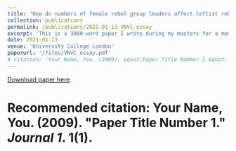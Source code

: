 ```yaml
---
title: "How do numbers of female rebel group leaders affect leftist rebel groups’ use of one-sided violence in civil wars?"
collection: publications
permalink: /publications/2021-01-13_VNVC_essay
excerpt: 'This is a 3000-word paper I wrote during my masters for a module on Violent and Non-Violent Conflict. The guiding question was: how does ideology affect violence in civil wars?'
date: 2021-01-13
venue: 'University College London'
paperurl: '/files/VNVC_essay.pdf'
# citation: 'Your Name, You. (2009). &quot;Paper Title Number 1.&quot; <i>Journal 1</i>. 1(1).'
---
```


[Download paper here](/files/VNVC_essay.pdf)

# Recommended citation: Your Name, You. (2009). "Paper Title Number 1." <i>Journal 1</i>. 1(1).
